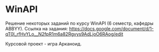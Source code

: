 # WinAPI
Решение некоторых заданий по курсу WinAPI (6 семестр, кафедры ABBYY). Ссылка на задания: https://docs.google.com/document/d/1-qT0l_rfHvYLo__N2fpR1m6a82Rgvys9AdLjoO6RAog/edit

Курсовой проект - игра Арканоид.
